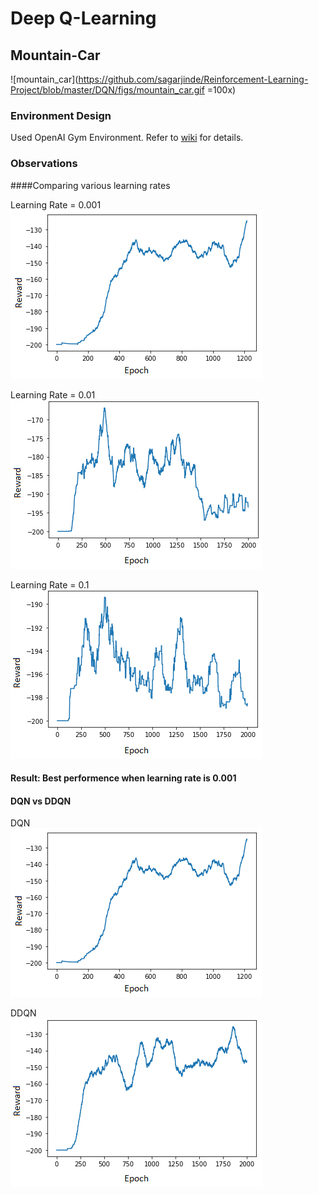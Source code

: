# Deep Q-Learning

## Mountain-Car

![mountain_car](https://github.com/sagarjinde/Reinforcement-Learning-Project/blob/master/DQN/figs/mountain_car.gif =100x)

### Environment Design
Used OpenAI Gym Environment. Refer to [wiki](https://github.com/openai/gym/wiki/MountainCar-v0) for details.

### Observations
####Comparing various learning rates

Learning Rate = 0.001 </br>
![mc_lr001](https://github.com/sagarjinde/Reinforcement-Learning-Project/blob/master/DQN/figs/mc_lr0.001.png)

Learning Rate = 0.01 </br>
![mc_lr01](https://github.com/sagarjinde/Reinforcement-Learning-Project/blob/master/DQN/figs/mc_lr0.01.png)

Learning Rate = 0.1 </br>
![mc_lr1](https://github.com/sagarjinde/Reinforcement-Learning-Project/blob/master/DQN/figs/mc_lr0.1.png)

#### Result: Best performence when learning rate is 0.001 

#### DQN vs DDQN
DQN </br>
![mc_lr001](https://github.com/sagarjinde/Reinforcement-Learning-Project/blob/master/DQN/figs/mc_lr0.001.png)

DDQN </br>
![mc_ddqn](https://github.com/sagarjinde/Reinforcement-Learning-Project/blob/master/DQN/figs/mc_ddqn.png)  